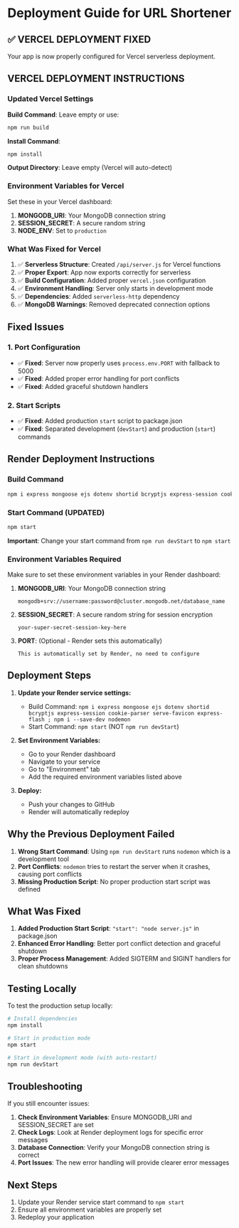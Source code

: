 # Deployment Guide for URL Shortener

## ✅ VERCEL DEPLOYMENT FIXED

Your app is now properly configured for Vercel serverless deployment.

## VERCEL DEPLOYMENT INSTRUCTIONS

### Updated Vercel Settings

**Build Command**: Leave empty or use:

```bash
npm run build
```

**Install Command**:

```bash
npm install
```

**Output Directory**: Leave empty (Vercel will auto-detect)

### Environment Variables for Vercel

Set these in your Vercel dashboard:

1. **MONGODB_URI**: Your MongoDB connection string
2. **SESSION_SECRET**: A secure random string
3. **NODE_ENV**: Set to `production`

### What Was Fixed for Vercel

1. ✅ **Serverless Structure**: Created `/api/server.js` for Vercel functions
2. ✅ **Proper Export**: App now exports correctly for serverless
3. ✅ **Build Configuration**: Added proper `vercel.json` configuration
4. ✅ **Environment Handling**: Server only starts in development mode
5. ✅ **Dependencies**: Added `serverless-http` dependency
6. ✅ **MongoDB Warnings**: Removed deprecated connection options

## Fixed Issues

### 1. Port Configuration

- ✅ **Fixed**: Server now properly uses `process.env.PORT` with fallback to 5000
- ✅ **Fixed**: Added proper error handling for port conflicts
- ✅ **Fixed**: Added graceful shutdown handlers

### 2. Start Scripts

- ✅ **Fixed**: Added production `start` script to package.json
- ✅ **Fixed**: Separated development (`devStart`) and production (`start`) commands

## Render Deployment Instructions

### Build Command

```bash
npm i express mongoose ejs dotenv shortid bcryptjs express-session cookie-parser serve-favicon express-flash ; npm i --save-dev nodemon
```

### Start Command (UPDATED)

```bash
npm start
```

**Important**: Change your start command from `npm run devStart` to `npm start`

### Environment Variables Required

Make sure to set these environment variables in your Render dashboard:

1. **MONGODB_URI**: Your MongoDB connection string

   ```
   mongodb+srv://username:password@cluster.mongodb.net/database_name
   ```

2. **SESSION_SECRET**: A secure random string for session encryption

   ```
   your-super-secret-session-key-here
   ```

3. **PORT**: (Optional - Render sets this automatically)
   ```
   This is automatically set by Render, no need to configure
   ```

## Deployment Steps

1. **Update your Render service settings:**

   - Build Command: `npm i express mongoose ejs dotenv shortid bcryptjs express-session cookie-parser serve-favicon express-flash ; npm i --save-dev nodemon`
   - Start Command: `npm start` (NOT `npm run devStart`)

2. **Set Environment Variables:**

   - Go to your Render dashboard
   - Navigate to your service
   - Go to "Environment" tab
   - Add the required environment variables listed above

3. **Deploy:**
   - Push your changes to GitHub
   - Render will automatically redeploy

## Why the Previous Deployment Failed

1. **Wrong Start Command**: Using `npm run devStart` runs `nodemon` which is a development tool
2. **Port Conflicts**: `nodemon` tries to restart the server when it crashes, causing port conflicts
3. **Missing Production Script**: No proper production start script was defined

## What Was Fixed

1. **Added Production Start Script**: `"start": "node server.js"` in package.json
2. **Enhanced Error Handling**: Better port conflict detection and graceful shutdown
3. **Proper Process Management**: Added SIGTERM and SIGINT handlers for clean shutdowns

## Testing Locally

To test the production setup locally:

```bash
# Install dependencies
npm install

# Start in production mode
npm start

# Start in development mode (with auto-restart)
npm run devStart
```

## Troubleshooting

If you still encounter issues:

1. **Check Environment Variables**: Ensure MONGODB_URI and SESSION_SECRET are set
2. **Check Logs**: Look at Render deployment logs for specific error messages
3. **Database Connection**: Verify your MongoDB connection string is correct
4. **Port Issues**: The new error handling will provide clearer error messages

## Next Steps

1. Update your Render service start command to `npm start`
2. Ensure all environment variables are properly set
3. Redeploy your application

